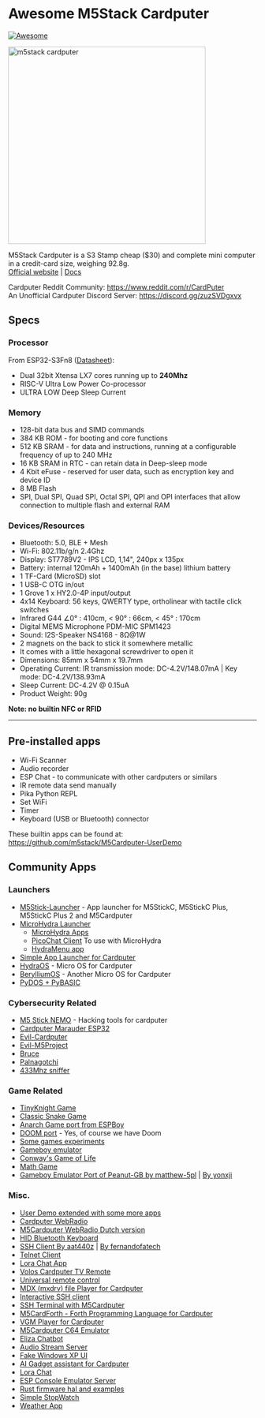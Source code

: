 # Awesome M5Stack Cardputer

[![Awesome](https://awesome.re/badge.svg)](https://awesome.re)

<img src="m5stack cardputer.jpg" alt="m5stack cardputer" width="400">

M5Stack Cardputer is a S3 Stamp cheap ($30) and complete mini computer in a credit-card size, weighing 92.8g.  
[Official website](https://shop.m5stack.com/products/m5stack-cardputer-kit-w-m5stamps3) | [Docs](https://docs.m5stack.com/en/core/Cardputer)

Cardputer Reddit Community: https://www.reddit.com/r/CardPuter  
An Unofficial Cardputer Discord Server: https://discord.gg/zuzSVDgxvx 

## Specs

### Processor

From ESP32-S3Fn8 ([Datasheet](https://www.espressif.com/sites/default/files/documentation/esp32-s3_datasheet_en.pdf)):

- Dual 32bit Xtensa LX7 cores running up to **240Mhz**
- RISC-V Ultra Low Power Co-processor
- ULTRA LOW Deep Sleep Current

### Memory

- 128-bit data bus and SIMD commands
- 384 KB ROM - for booting and core functions
- 512 KB SRAM - for data and instructions, running at a configurable frequency of up to 240 MHz
- 16 KB SRAM in RTC - can retain data in Deep-sleep mode
- 4 Kbit eFuse - reserved for user data, such as encryption key and device ID
- 8 MB Flash
- SPI, Dual SPI, Quad SPI, Octal SPI, QPI and OPI interfaces that allow connection to multiple flash and external RAM

### Devices/Resources

- Bluetooth: 5.0, BLE + Mesh
- Wi-Fi: 802.11b/g/n 2.4Ghz
- Display: ST7789V2 - IPS LCD, 1,14", 240px x 135px
- Battery: internal 120mAh + 1400mAh (in the base) lithium battery
- 1 TF-Card (MicroSD) slot
- 1 USB-C OTG in/out
- 1 Grove 1 x HY2.0-4P input/output
- 4x14 Keyboard: 56 keys, QWERTY type, ortholinear with tactile click switches
- Infrared G44 ∠0° : 410cm, < 90° : 66cm, < 45° : 170cm
- Digital MEMS Microphone PDM-MIC SPM1423
- Sound: I2S-Speaker NS4168 - 8Ω@1W 
- 2 magnets on the back to stick it somewhere metallic
- It comes with a little hexagonal screwdriver to open it
- Dimensions: 85mm x 54mm x 19.7mm
- Operating Current: IR transmission mode: DC-4.2V/148.07mA | Key mode: DC-4.2V/138.93mA
- Sleep Current: DC-4.2V @ 0.15uA
- Product Weight: 90g


**Note: no builtin NFC or RFID**

---

## Pre-installed apps

- Wi-Fi Scanner
- Audio recorder
- ESP Chat - to communicate with other cardputers or similars
- IR remote data send manually
- Pika Python REPL
- Set WiFi
- Timer
- Keyboard (USB or Bluetooth) connector

These builtin apps can be found at: https://github.com/m5stack/M5Cardputer-UserDemo

## Community Apps

### Launchers
- [M5Stick-Launcher](https://github.com/bmorcelli/M5Stick-Launcher) - App launcher for M5StickC, M5StickC Plus, M5StickC Plus 2 and M5Cardputer
- [MicroHydra Launcher](https://github.com/echo-lalia/MicroHydra)
  - [MicroHydra Apps](https://github.com/echo-lalia/MicroHydra-Apps)
  - [PicoChat Client](https://github.com/PixelDud/CardPuter-PicoChat) To use with MicroHydra
  - [HydraMenu app](https://github.com/Gabriel-F-Sousa/HydraMenu)
- [Simple App Launcher for Cardputer](https://github.com/shikarunochi/CardputerSimpleLaucher)
- [HydraOS](https://github.com/WauHundeland/HydraOS) - Micro OS for Cardputer
- [BerylliumOS](https://github.com/beryllium-org/OS) - Another Micro OS for Cardputer
- [PyDOS + PyBASIC](https://github.com/RetiredWizard/PyDOS) 

### Cybersecurity Related
- [M5 Stick NEMO](https://github.com/n0xa/m5stick-nemo) - Hacking tools for cardputer
- [Cardputer Marauder ESP32](https://github.com/marivaaldo/ESP32Marauder/tree/feature/add-m5cardputer-support)
- [Evil-Cardputer](https://github.com/7h30th3r0n3/Evil-M5Core2)
- [Evil-M5Project](https://github.com/7h30th3r0n3/Evil-M5Project)
- [Bruce](https://github.com/pr3y/Bruce)
- [Palnagotchi](https://github.com/viniciusbo/m5-palnagotchi)
- [433Mhz sniffer](https://github.com/bmorcelli/io433)

### Game Related
- [TinyKnight Game](https://github.com/foopod/tinyKnight)
- [Classic Snake Game](https://github.com/ostaquet/M5Snake/tree/master/src/M5Snake)
- [Anarch Game port from ESPBoy](https://github.com/TheBricktop/Anarch-Cardputer)
- [DOOM port](https://github.com/Logimancer/Cardputer-doom) - Yes, of course we have Doom
- [Some games experiments](https://github.com/polyphasicdevs/Cardputer-experiments)
- [Gameboy emulator](https://github.com/Mr-PauI/Gameboy-Enhanced-Firmware-m5stack-cardputer-)
- [Conway's Game of Life](https://github.com/Mystereon/CardLife)
- [Math Game](https://github.com/seanbutler/M5CardputerMathGame)
- [Gameboy Emulator Port of Peanut-GB by matthew-5pl](https://github.com/matthew-5pl/gb_cardputer) | [By yonxji](https://github.com/yongxji/cardputer-gameboy-emu)

### Misc.
- [User Demo extended with some more apps](https://github.com/JohnZ03/M5Cardputer-UserDemo)
- [Cardputer WebRadio](https://github.com/cyberwisk/M5Cardputer_WebRadio)
- [M5Cardputer WebRadio Dutch version](https://github.com/rolandbreedveld/M5Cardputer_WebRadio_Dutch/)
- [HID Bluetooth Keyboard](https://github.com/Gitshaoxiang/M5Cardputer-BLE-HID-Keyboard)
- [SSH Client By aat440z](https://github.com/aat440hz/SSHClient-M5Cardputer) | [By fernandofatech](https://github.com/fernandofatech/M5Cardputer-SSHClient)
- [Telnet Client](https://github.com/aat440hz/TelnetClient-M5Cardputer)
- [Lora Chat App](https://github.com/nonik0/CardputerLoRaChat)
- [Volos Cardputer TV Remote](https://github.com/VolosR/M5CardRemote/)
- [Universal remote control](https://github.com/geo-tp/Ultimate-Remote)
- [MDX (mxdrv) file Player for Cardputer](https://github.com/Layer812/mdxPC)
- [Interactive SSH client](https://github.com/SUB0PT1MAL/M5Cardputer_Interactive_SSH_Client)
- [SSH Terminal with M5Cardputer](https://github.com/aat440hz/SSHClient-M5Cardputer)
- [M5CardForth - Forth Programming Language for Cardputer](https://github.com/ryu10/M5CardForth)
- [VGM Player for Cardputer](https://github.com/Layer812/vgmPC)
- [M5Cardputer C64 Emulator](https://github.com/iele/M5Cardputer-C64-Emulator)
- [Eliza Chatbot](https://github.com/Layer812/cardputer_eliza)
- [Audio Stream Server](https://github.com/geo-tp/M5Cardputer-Audio-Stream-Server)
- [Fake Windows XP UI](https://github.com/prashantkamdar/M5StickCPLUS.fakeWinXP)
- [AI Gadget assistant for Cardputer](https://github.com/jeftheone/M5CardputerAIWiFiConnection)
- [Lora Chat](https://github.com/nonik0/CardputerLoRaChat)
- [ESP Console Emulator Server](https://github.com/IncursioHack/ESP-Game-Server)
- [Rust firmware hal and examples](https://github.com/Kezii/Rust-M5Stack-Cardputer)
- [Simple StopWatch](https://github.com/qubiX00/stopwatch-cardputer)
- [Weather App](https://github.com/qubiX00/weather-cardputer)
